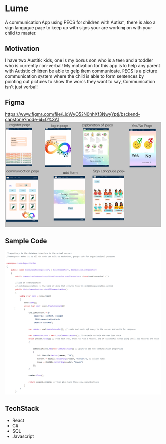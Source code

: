 # Lume

A communication App using PECS for children with Autism, there is also a sign langague page to keep up with signs your are working on with your child to master. 

## Motivation

I have two Austitic kids, one is my bonus son who is a teen and a toddler who is currently non-verbal! My motivation for this app is to help any parent with Autistic children be able to gelp them communicate. PECS is a picture communication system where the child is able to form sentences by pointing out pictures to show the words they want to say, Communication isn't just verbal! 

## Figma 
https://www.figma.com/file/LidWyO52N0nhXf3NwyYptj/backend-capstone?node-id=0%3A1
![](/backendcapstone.png)

## Sample Code 
![](/AutumnFoto_Lume.png)

## TechStack 
- React
- C#
- SQL
- Javascript 
